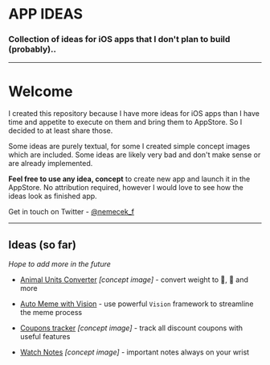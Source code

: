 # APP IDEAS

### Collection of ideas for iOS apps that I don't plan to build (probably)..

--- 

# Welcome

I created this repository because I have more ideas for iOS apps than I have time and appetite to execute on them and bring them to AppStore. So I decided to at least share those.

Some ideas are purely textual, for some I created simple concept images which are included. Some ideas are likely very bad and don't make sense or are already implemented.

**Feel free to use any idea, concept** to create new app and launch it in the AppStore. No attribution required, however I would love to see how the ideas look as finished app.

Get in touch on Twitter - [@nemecek_f](https://twitter.com/nemecek_f)

--- 

## Ideas (so far)

_Hope to add more in the future_

- [Animal Units Converter](Animal-Units-Converter.md) _[concept image]_ - convert weight to 🐘, 🦓 and more

- [Auto Meme with Vision](Auto-Meme-with-Vision.md) - use powerful `Vision` framework to streamline the meme process

- [Coupons tracker](Coupons-tracker.md) _[concept image]_ - track all discount coupons with useful features

- [Watch Notes](Watch-Notes.md) _[concept image]_ - important notes always on your wrist